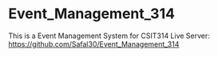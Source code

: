 # Event_Management_314
This is a Event Management System for CSIT314 
Live Server: https://github.com/Safal30/Event_Management_314 
